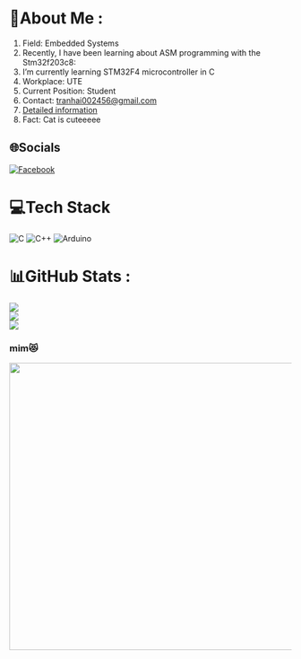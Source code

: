 # 💫About Me :
1. Field: Embedded Systems
2. Recently, I have been learning about ASM programming with the Stm32f203c8: 
3. I’m currently learning STM32F4 microcontroller in C
4. Workplace: UTE
5. Current Position: Student
6. Contact: tranhai002456@gmail.com
7. [ Detailed information](https://drive.google.com/file/d/15JyVpaNCTUU0So3U89DALTCnwaln8its/view?usp=drive_link)
8. Fact: Cat is cuteeeee

## 🌐Socials
[![Facebook](https://img.shields.io/badge/Facebook-%231877F2.svg?logo=Facebook&logoColor=white)](https://facebook.com/https://www.facebook.com/profile.php?id=100072639842796) 

# 💻Tech Stack
![C](https://img.shields.io/badge/c-%2300599C.svg?style=plastic&logo=c&logoColor=white) ![C++](https://img.shields.io/badge/c++-%2300599C.svg?style=plastic&logo=c%2B%2B&logoColor=white) ![Arduino](https://img.shields.io/badge/-Arduino-00979D?style=plastic&logo=Arduino&logoColor=white)
# 📊GitHub Stats :
![](https://github-readme-stats.vercel.app/api?username=TranHaiz&theme=radical&hide_border=false&include_all_commits=false&count_private=false)<br/>
![](https://github-readme-streak-stats.herokuapp.com/?user=TranHaiz&theme=radical&hide_border=false)<br/>
![](https://github-readme-stats.vercel.app/api/top-langs/?username=TranHaiz&theme=radical&hide_border=false&include_all_commits=false&count_private=false&layout=compact)

### mim😻
<img src="[https://random-memer.herokuapp.com/" width="512px](https://static.printler.com/cache/8/e/1/a/0/c/8e1a0c16bf0c2cfa3bc131c209051cf5b64a2c46.jpg)"/>
